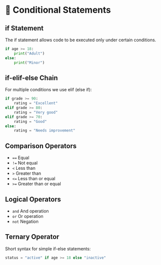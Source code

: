 # 🔀 Conditional Statements

## if Statement

The if statement allows code to be executed only under certain conditions.

```python
if age >= 18:
    print("Adult")
else:
    print("Minor")
```

## if-elif-else Chain

For multiple conditions we use elif (else if):

```python
if grade >= 90:
    rating = "Excellent"
elif grade >= 80:
    rating = "Very good"
elif grade >= 70:
    rating = "Good"
else:
    rating = "Needs improvement"
```

## Comparison Operators

- `==` Equal
- `!=` Not equal
- `<` Less than
- `>` Greater than
- `<=` Less than or equal
- `>=` Greater than or equal

## Logical Operators

- `and` And operation
- `or` Or operation
- `not` Negation

## Ternary Operator

Short syntax for simple if-else statements:

```python
status = "active" if age >= 18 else "inactive"
```